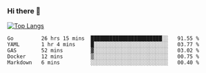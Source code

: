 ### Hi there 👋

<!--
**3Xpl0it3r/3Xpl0it3r** is a ✨ _special_ ✨ repository because its `README.md` (this file) appears on your GitHub profile.

Here are some ideas to get you started:

- 🔭 I’m currently working on ...
- 🌱 I’m currently learning ...
- 👯 I’m looking to collaborate on ...
- 🤔 I’m looking for help with ...
- 💬 Ask me about ...
- 📫 How to reach me: ...
- 😄 Pronouns: ...
- ⚡ Fun fact: ...
-->


[![Top Langs](https://github-readme-stats.vercel.app/api/top-langs/?username=3Xpl0it3r&layout=compact)](https://github.com/3Xpl0it3r/3Xpl0it3r)

<!--START_SECTION:waka-->
```text
Go         26 hrs 15 mins  ███████████████████████░░   91.55 % 
YAML       1 hr 4 mins     █░░░░░░░░░░░░░░░░░░░░░░░░   03.77 % 
GAS        52 mins         ▓░░░░░░░░░░░░░░░░░░░░░░░░   03.02 % 
Docker     12 mins         ▒░░░░░░░░░░░░░░░░░░░░░░░░   00.75 % 
Markdown   6 mins          ░░░░░░░░░░░░░░░░░░░░░░░░░   00.40 % 
```
<!--END_SECTION:waka-->
